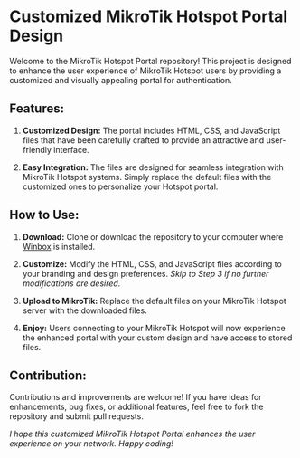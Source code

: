 # Customized MikroTik Hotspot Portal Design
Welcome to the MikroTik Hotspot Portal repository! This project is designed to enhance the user experience of MikroTik Hotspot users by providing a customized and visually appealing portal for authentication.

## Features:
1. **Customized Design:** The portal includes HTML, CSS, and JavaScript files that have been carefully crafted to provide an attractive and user-friendly interface.

2. **Easy Integration:** The files are designed for seamless integration with MikroTik Hotspot systems. Simply replace the default files with the customized ones to personalize your Hotspot portal.

## How to Use:
1. **Download:** Clone or download the repository to your computer where [Winbox](https://mikrotik.com/download) is installed.

2. **Customize:** Modify the HTML, CSS, and JavaScript files according to your branding and design preferences. *Skip to Step 3 if no further modifications are desired.*

3. **Upload to MikroTik:** Replace the default files on your MikroTik Hotspot server with the downloaded files.
   
4. **Enjoy:** Users connecting to your MikroTik Hotspot will now experience the enhanced portal with your custom design and have access to stored files.

## Contribution:
Contributions and improvements are welcome! If you have ideas for enhancements, bug fixes, or additional features, feel free to fork the repository and submit pull requests.

*I hope this customized MikroTik Hotspot Portal enhances the user experience on your network. Happy coding!*
